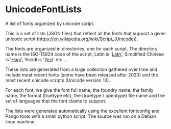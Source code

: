# UnicodeFontLists

A list of fonts organized by unicode script.

This is a set of lists (JSON files) that reflect all the fonts that support a given unicode script (https://en.wikipedia.org/wiki/Script_(Unicode)). 

The fonts are organized in directories, one for each script. The directory name is the ISO-15924 code of the script, Latin is '[Latn](Fonts/Latn/Latn_font_support_details.json)', Simplified Chinese is '[Hani](Fonts/Hani/Hani_font_support_details.json)', Yezidi is '[Yezi](Fonts/Yezi/Yezi_font_support_details.json)' etc ... 

These lists are generated from a large collection gathered over time and include most recent fonts (some have been released after 2020) and the most recent unicode scripts (Unicode version 13). 

For each font, we give the font full name, the foundry name, the family name, the format (truetype etc), the (truetype / opentype) file name and the set of languages that the font claims to support.

The lists were generated automatically using the excellent fontconfig and Pango tools with a small python script. The source was run on a Debian linux machine.
